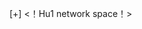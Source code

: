 [+] <！Hu1 network space！>

<!---
JiliHili/JiliHili is a ✨ special ✨ repository because its `README.md` (this file) appears on your GitHub profile.
You can click the Preview link to take a look at your changes.
--->
